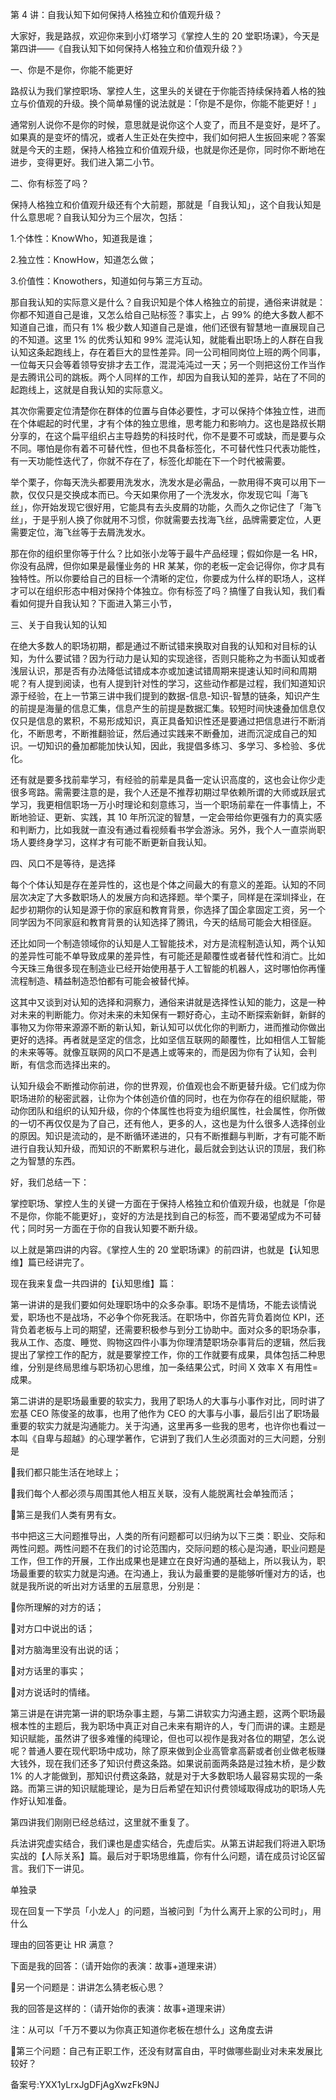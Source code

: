 第 4 讲：自我认知下如何保持人格独立和价值观升级？

⼤家好，我是路叔，欢迎你来到⼩灯塔学习《掌控⼈⽣的 20 堂职场课》，今天是第四讲——《⾃我认知下如何保持⼈格独⽴和价值观升级？》

⼀、你是不是你，你能不能更好

路叔认为我们掌控职场、掌控⼈⽣，这⾥头的关键在于你能否持续保持着⼈格的独⽴与价值观的升级。换个简单易懂的说法就是：「你是不是你，你能不能更好！」

通常别⼈说你不是你的时候，意思就是说你这个⼈变了，⽽且不是变好，是坏了。如果真的是变坏的情况，或者⼈⽣正处在失控中，我们如何把⼈⽣扳回来呢？答案就是今天的主题，保持⼈格独⽴和价值观升级，也就是你还是你，同时你不断地在进步，变得更好。我们进⼊第⼆⼩节。

⼆、你有标签了吗？

保持⼈格独⽴和价值观升级还有个⼤前题，那就是「⾃我认知」，这个⾃我认知是什么意思呢？⾃我认知分为三个层次，包括：

1.个体性：KnowWho，知道我是谁；

2.独⽴性：KnowHow，知道怎么做；

3.价值性：Knowothers，知道如何与第三⽅互动。

那⾃我认知的实际意义是什么？⾃我识知是个体⼈格独⽴的前提，通俗来讲就是：你都不知道⾃⼰是谁，⼜怎么给⾃⼰贴标签？事实上，占 99\% 的绝⼤多数⼈都不知道⾃⼰谁，⽽只有 1\% 极少数⼈知道⾃⼰是谁，他们还很有智慧地⼀直展现⾃⼰的不知道。这⾥ 1\% 的优秀认知和 99\% 混沌认知，就能看出职场上的⼈群在⾃我认知这条起跑线上，存在着巨⼤的显性差异。同⼀公司相同岗位上班的两个同事，⼀位每天只会等着领导安排才去⼯作，混混沌沌过⼀天；另⼀个则把这份⼯作当作是去腾讯公司的跳板。两个⼈同样的⼯作，却因为⾃我认知的差异，站在了不同的起跑线上，这就是⾃我认知的实际意义。

其次你需要定位清楚你在群体的位置与⾃体必要性，才可以保持个体独⽴性，进⽽在个体崛起的时代⾥，才有个体的独⽴思维，思考能⼒和影响⼒。这也是路叔⻓期分享的，在这个扁平组织占主导趋势的科技时代，你不是要不可或缺，⽽是要与众不同。哪怕是你有着不可替代性，但也不具备标签化，不可替代性只代表功能性，有⼀天功能性迭代了，你就不存在了，标签化却能在下⼀个时代被需要。

举个栗⼦，你每天洗头都要⽤洗发⽔，洗发⽔是必需品，⼀款⽤得不爽可以⽤下⼀款，仅仅只是交换成本⽽已。今天如果你⽤了⼀个洗发⽔，你发现它叫「海⻜丝」，你开始发现它很好⽤，它能具有去头⽪屑的功能，久⽽久之你记住了「海⻜丝」，于是乎别⼈换了你就⽤不习惯，你就需要去找海⻜丝，品牌需要定位，⼈更需要定位，海⻜丝等于去屑洗发⽔。

那在你的组织⾥你等于什么？⽐如张⼩⻰等于最⽜产品经理；假如你是⼀名 HR，你没有品牌，但你如果是最懂业务的 HR 某某，你的⽼板⼀定会记得你，你才具有独特性。所以你要给⾃⼰的⽬标⼀个清晰的定位，你要成为什么样的职场⼈，这样才可以在组织形态中相对保持个体独⽴。你有标签了吗？搞懂了⾃我认知，我们看看如何提升⾃我认知？下⾯进⼊第三⼩节，

三、关于⾃我认知的认知

在绝⼤多数⼈的职场初期，都是通过不断试错来换取对⾃我的认知和对⽬标的认知，为什么要试错？因为⾏动⼒是认知的实现途径，否则只能称之为书⾯认知或者浅层认识，那是否有办法降低试错成本亦或加速试错周期来提速认知时间和周期呢？有⼈提到阅读，也有⼈提到针对性的学习，这些动作都是过程，我们知道知识源于经验，在上⼀节第三讲中我们提到的数据-信息-知识-智慧的链条，知识产⽣的前提是海量的信息汇集，信息产⽣的前提是数据汇集。较短时间快速叠加信息仅仅只是信息的累积，不易形成知识，真正具备知识性还是要通过把信息进⾏不断消化，不断思考，不断推翻验证，然后通过实践来不断叠加，进⽽沉淀成⾃⼰的知识。⼀切知识的叠加都能加快认知，因此，我提倡多练习、多学习、多检验、多优化。

还有就是要多找前辈学习，有经验的前辈是具备⼀定认识⾼度的，这也会让你少⾛很多弯路。需需要注意的是，我个⼈还是不推荐初期过早依赖所谓的⼤师或跃层式学习，我更相信职场⼀万⼩时理论和刻意练习，当⼀个职场前辈在⼀件事情上，不断地验证、更新、实践，其 10 年所沉淀的智慧，⼀定会带给你更强有⼒的真实感和判断⼒，⽐如我就⼀直没有通过看视频看书学会游泳。另外，我个⼈⼀直崇尚职场⼈要终身学习，这样才有可能不断更新⾃我认知。

四、⻛⼝不是等待，是选择

每个个体认知是存在差异性的，这也是个体之间最⼤的有意义的差距。认知的不同层次决定了⼤多数职场⼈的发展⽅向和选择题。举个栗⼦，同样是在深圳择业，在起步初期你的认知是源于你的家庭和教育背景，你选择了国企拿固定⼯资，另⼀个同学因为不同家庭和教育背景的认知选择了腾讯，今天的结局可能会⼤相径庭。

还⽐如同⼀个制造领域你的认知是⼈⼯智能技术，对⽅是流程制造认知，两个认知的差异性可能不单导致成果的差异性，有可能还是颠覆性或者替代性和消亡。⽐如今天珠三⻆很多现在制造业已经开始使⽤基于⼈⼯智能的机器⼈，这时哪怕你再懂流程制造、精益制造恐怕都有可能会被替代掉。

这其中⼜谈到对认知的选择和洞察⼒，通俗来讲就是选择性认知的能⼒，这是⼀种对未来的判断能⼒。你对未来的未知保有⼀颗好奇⼼，主动不断探索新鲜，新鲜的事物⼜为你带来源源不断的新认知，新认知可以优化你的判断⼒，进⽽推动你做出更好的选择。再者就是坚定的信念，⽐如坚信互联⽹的颠覆性，⽐如相信⼈⼯智能的未来等等。就像互联⽹的⻛⼝不是遇上或等来的，⽽是因为你有了认知，会判断，有信念⽽选择出来的。

认知升级会不断推动你前进，你的世界观，价值观也会不断更替升级。它们成为你职场进阶的秘密武器，让你为个体创造价值的同时，也在为你存在的组织赋能，带动你团队和组织的认知升级，你的个体属性也将变为组织属性，社会属性，你所做的⼀切不再仅仅是为了⾃⼰，还有他⼈，更多的⼈，这也是为什么很多⼈选择创业的原因。知识是流动的，是不断循环递进的，只有不断推翻与判断，才有可能不断进⾏⾃我认知升级，⽽知识的不断累积与进化，最后就会到达认识的顶层，我们称之为智慧的东⻄。

好，我们总结⼀下：

掌控职场、掌控⼈⽣的关键⼀⽅⾯在于保持⼈格独⽴和价值观升级，也就是「你是不是你，你能不能更好」，变好的⽅法是找到⾃⼰的标签，⽽不要渴望成为不可替代；同时另⼀⽅⾯在于你的⾃我认知要不断升级。

以上就是第四讲的内容。《掌控⼈⽣的 20 堂职场课》的前四讲，也就是【认知思维】篇已经讲完了。

现在我来复盘⼀共四讲的【认知思维】篇：

第⼀讲讲的是我们要如何处理职场中的众多杂事。职场不是情场，不能去谈情说爱，职场也不是战场，不必争个你死我活。在职场中，你⾸先背负着岗位 KPI，还背负着⽼板与上司的期望，还需要积极参与到分⼯协助中。⾯对众多的职场杂事，我从⼯作、态度、睡觉、购物这四件⼩事为你理清楚职场杂事背后的逻辑，然后我提出了掌控⼯作的配⽅，就是要掌控⼯作，你的⼯作就要有成果，具体包括⼆种思维，分别是终局思维与职场初⼼思维，加⼀条结果公式，时间 X 效率 X 有⽤性=成果。

第⼆讲讲的是职场最重要的软实⼒，我⽤了职场⼈的⼤事与⼩事作对⽐，同时讲了宏基 CEO 陈俊圣的故事，也⽤了他作为 CEO 的⼤事与⼩事，最后引出了职场最重要的软实⼒就是沟通能⼒。关于沟通，这⾥再多⼀些我的思考，也许你也看过⼀本叫《⾃卑与超越》的⼼理学著作，它讲到了我们⼈⽣必须⾯对的三⼤问题，分别是

我们都只能⽣活在地球上；

我们每个⼈都必须与周围其他⼈相互关联，没有⼈能脱离社会单独⽽活；

第三是我们⼈类有男有⼥。

书中把这三⼤问题推导出，⼈类的所有问题都可以归纳为以下三类：职业、交际和两性问题。两性问题不在我们的讨论范围内，交际问题的核⼼是沟通，职业问题是⼯作，但⼯作的开展，⼯作出成果也是建⽴在良好沟通的基础上，所以我认为，职场最重要的软实⼒就是沟通。在沟通上，我认为最重要的是能够听懂对⽅的话，也就是我所说的听出对⽅话⾥的五层意思，分别是：

你所理解的对⽅的话；

对⽅⼝中说出的话；

对⽅脑海⾥没有出说的话；

对⽅话⾥的事实；

对⽅说话时的情绪。

第三讲是在讲完第⼀讲的职场杂事主题，与第⼆讲软实⼒沟通主题，这两个职场最根本性的主题后，我为职场中真正对⾃⼰未来有期许的⼈，专⻔⽽讲的课。主题是知识赋能，虽然讲了很多难懂的纯理论，但也可以视作是我对各位的期望，怎么说呢？普通⼈要在现代职场中成功，除了原来做到企业⾼管拿⾼薪或者创业做⽼板赚⼤钱外，现在我们还多了知识付费这条路。如果说前⾯两条路是过独⽊桥，是少数 1\% 的⼈才能做到，那知识付费这条路，就是对于⼤多数职场⼈最容易实现的⼀条路。⽽第三讲的知识赋能理论，是为⽇后希望在知识付费领域取得成功的职场⼈先作好认知准备。

第四讲我们刚刚已经总结过，这⾥就不重复了。

兵法讲究虚实结合，我们课也是虚实结合，先虚后实。从第五讲起我们将进⼊职场实战的【⼈际关系】篇。最后对于职场思维篇，你有什么问题，请在成员讨论区留⾔。我们下⼀讲⻅。

  

单独录

现在回复⼀下学员「⼩⻰⼈」的问题，当被问到「为什么离开上家的公司时」，⽤什么

理由的回答更让 HR 满意？

下⾯是我的回答：（请开始你的表演：故事+道理来讲）

另⼀个问题是：讲讲怎么猜⽼板⼼思？

我的回答是这样的：（请开始你的表演：故事+道理来讲）

注：从可以「千万不要以为你真正知道你⽼板在想什么」这⻆度去讲

第三个问题：⾃⼰有正职⼯作，还没有财富⾃由，平时做哪些副业对未来发展⽐较好？

备案号:YXX1yLrxJgDFjAgXwzFk9NJ